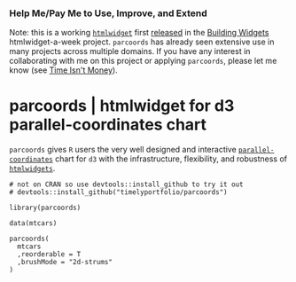 ### Help Me/Pay Me to Use, Improve, and Extend

Note:  this is a working [`htmlwidget`](http://htmlwidgets.org) first [released](http://www.buildingwidgets.com/blog/2015/1/30/week-04-interactive-parallel-coordinates-1) in the [Building Widgets](http://buildingwidgets.org) htmlwidget-a-week project.  `parcoords` has already seen extensive use in many projects across multiple domains.  If you have any interest in collaborating with me on this project or applying `parcoords`, please let me know (see [Time Isn't Money](http://www.buildingwidgets.com/blog/2016/2/12/time-isnt-money)).

# parcoords | htmlwidget for d3 parallel-coordinates chart

`parcoords` gives `R` users the very well designed and interactive [`parallel-coordinates`](http://syntagmatic.github.com/parallel-coordinates/) chart for `d3` with the infrastructure, flexibility, and robustness of [`htmlwidgets`](http://htmlwidgets.org).

```
# not on CRAN so use devtools::install_github to try it out
# devtools::install_github("timelyportfolio/parcoords")

library(parcoords)

data(mtcars)

parcoords(
  mtcars
  ,reorderable = T
  ,brushMode = "2d-strums"
)
```

